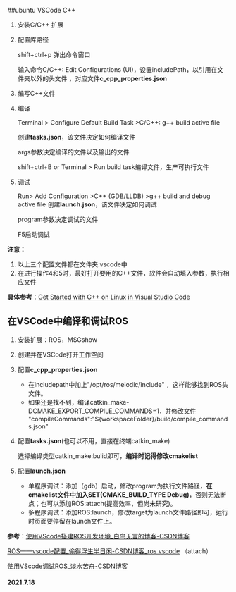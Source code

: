 ##ubuntu VSCode C++

1. 安装C/C++ 扩展

2. 配置库路径

   shift+ctrl+p 弹出命令窗口

   输入命令C/C++: Edit Configurations (UI)，设置includePath，以引用在文件夹以外的头文件 ，对应文件**c_cpp_properties.json** 

3. 编写C++文件

4. 编译

   Terminal > Configure Default Build Task >C/C++: g++ build active file

   创建**tasks.json**，该文件决定如何编译文件

   args参数决定编译的文件以及输出的文件

   shift+ctrl+B or Terminal > Run build task编译文件，生产可执行文件

5. 调试

   Run> Add Configuration >C++ (GDB/LLDB) >g++ build and debug active file 创建**launch.json**，该文件决定如何调试

   program参数决定调试的文件

   F5启动调试

**注意：**

1. 以上三个配置文件都在文件夹.vscode中
2.  在进行操作4和5时，最好打开要用的C++文件，软件会自动填入参数，执行相应文件

**具体参考**：[Get Started with C++ on Linux in Visual Studio Code](https://code.visualstudio.com/docs/cpp/config-linux) 







## 在VSCode中编译和调试ROS

1. 安装扩展：ROS，MSGshow

2. 创建并在VSCode打开工作空间

3. 配置**c_cpp_properties.json**

   * 在includepath中加上"/opt/ros/melodic/include" ，这样能够找到ROS头文件。
   * 如果还是找不到，编译catkin_make-DCMAKE_EXPORT_COMPILE_COMMANDS=1，并修改文件 "compileCommands":"${workspaceFolder}/build/compile_commands.json" 

4. 配置**tasks.json**(也可以不用，直接在终端catkin_make)

   选择编译类型catkin_make:bulid即可，**编译时记得修改cmakelist**

5. 配置**launch.json**

   * 单程序调试：添加（gdb）启动，修改program为执行文件路径，**在cmakelist文件中加入SET(CMAKE_BUILD_TYPE Debug)**，否则无法断点；也可以添加ROS:attach(提高效率，但尚未研究)。
   * 多程序调试：添加ROS:launch，修改target为launch文件路径即可，运行时页面要停留在launch文件上。

**参考**：[使用VScode搭建ROS开发环境_白鸟无言的博客-CSDN博客](https://blog.csdn.net/qq_42688495/article/details/107750466) 

[ROS——vscode配置_偷得浮生半日闲-CSDN博客_ros vscode](https://blog.csdn.net/Kalenee/article/details/103828448) （attach）

[使用VScode调试ROS_淡水苦舟-CSDN博客](https://blog.csdn.net/weixin_42268975/article/details/106021808) 



#### 2021.7.18

